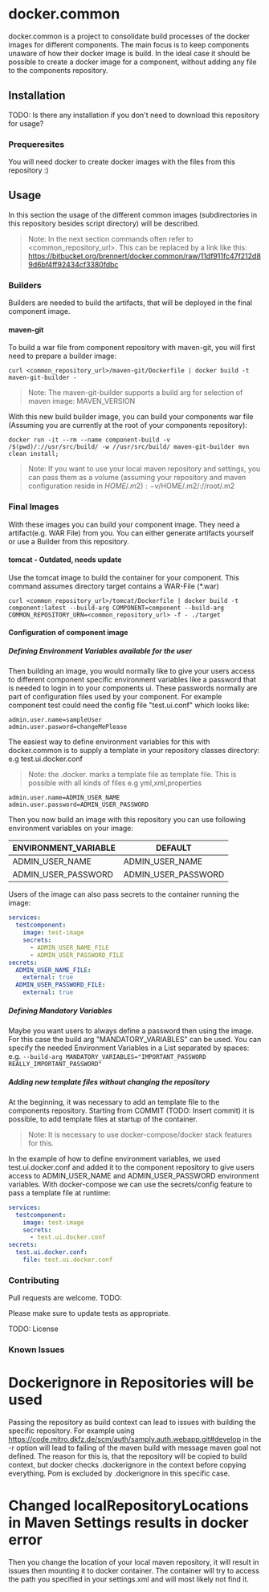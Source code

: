 # docker.common

docker.common is a project to consolidate build processes of the docker images for different components. The main focus is to
keep components unaware of how their docker image is build. In the ideal case it should be possible to create a docker image for
a component, without adding any file to the components repository.

## Installation

TODO: Is there any installation if you don't need to download this repository for usage?

### Prequeresites
You will need docker to create docker images with the files from this repository :)

## Usage

In this section the usage of the different common images (subdirectories in this repository besides script directory) will be described.

> Note: In the next section commands often refer to <common_repository_url>. 
>       This can be replaced by a link like this: https://bitbucket.org/brennert/docker.common/raw/11df911fc47f212d89d6bf4ff92434cf3380fdbc
### Builders
Builders are needed to build the artifacts, that will be deployed in the final component image.
#### maven-git
To build a war file from component repository with maven-git, you will first need to prepare a builder image:
```shell script
curl <common_repository_url>/maven-git/Dockerfile | docker build -t maven-git-builder -
```
> Note: The maven-git-builder supports a build arg for selection of maven image: MAVEN_VERSION

With this new build builder image, you can build your components war file (Assuming you are currently at the root of your components repository):
```shell script
docker run -it --rm --name component-build -v /$(pwd)/://usr/src/build/ -w //usr/src/build/ maven-git-builder mvn clean install;
```
> Note: If you want to use your local maven repository and settings, you can pass them as a volume (assuming your repository and maven configuration reside in $HOME/.m2):
>       -v /$HOME/.m2/://root/.m2

### Final Images
With these images you can build your component image. They need a artifact(e.g. WAR File) from you. You can either generate artifacts yourself or use a Builder from this repository.
#### tomcat - Outdated, needs update
Use the tomcat image to build the container for your component. This command assumes directory target contains a WAR-File (*.war)
```shell script
curl <common_repository_url>/tomcat/Dockerfile | docker build -t component:latest --build-arg COMPONENT=component --build-arg COMMON_REPOSITORY_URN=<common_repository_url> -f - ./target
```

#### Configuration of component image
##### Defining Environment Variables available for the user
Then building an image, you would normally like to give your users access to different component specific environment variables like 
a password that is needed to login in to your components ui. These passwords normally are part of configuration files used by your component. 
For example component test could need the config file "test.ui.conf" which looks like:
```properties
admin.user.name=sampleUser
admin.user.pasword=changeMePlease
```
The easiest way to define environment variables for this with docker.common is to supply a template in your repository classes directory:
e.g test.ui.docker.conf
> Note: the .docker. marks a template file as template file. This is possible with all kinds of files e.g yml,xml,properties
```properties
admin.user.name=ADMIN_USER_NAME
admin.user.password=ADMIN_USER_PASSWORD
```
Then you now build an image with this repository you can use following environment variables on your image:

|ENVIRONMENT_VARIABLE|DEFAULT|
|--------------------|-------|
|ADMIN_USER_NAME|ADMIN_USER_NAME|
|ADMIN_USER_PASSWORD|ADMIN_USER_PASSWORD|

Users of the image can also pass secrets to the container running the image:
```yaml
services:
  testcomponent:
    image: test-image
    secrets:
      - ADMIN_USER_NAME_FILE
      - ADMIN_USER_PASSWORD_FILE
secrets:
  ADMIN_USER_NAME_FILE:
    external: true
  ADMIN_USER_PASSWORD_FILE:
    external: true
```

##### Defining Mandatory Variables
Maybe you want users to always define a password then using the image. For this case the build arg "MANDATORY_VARIABLES" can be used.
You can specify the needed Environment Variables in a List separated by spaces: 
e.g. ```--build-arg MANDATORY_VARIABLES="IMPORTANT_PASSWORD REALLY_IMPORTANT_PASSWORD"``` 

##### Adding new template files without changing the repository
At the beginning, it was necessary to add an template file to the components repository. Starting from COMMIT (TODO: Insert commit) it is 
possible, to add template files at startup of the container.
> Note: It is necessary to use docker-compose/docker stack features for this.

In the example of how to define environment variables, we used test.ui.docker.conf and added it to the component repository to give
users access to ADMIN_USER_NAME and ADMIN_USER_PASSWORD environment variables. With docker-compose we can use the secrets/config feature
to pass a template file at runtime:
```yaml
services:
  testcomponent:
    image: test-image
    secrets:
      - test.ui.docker.conf
secrets:
  test.ui.docker.conf:
    file: test.ui.docker.conf 
```

### Contributing
Pull requests are welcome. TODO:

Please make sure to update tests as appropriate.

TODO: License

### Known Issues
# Dockerignore in Repositories will be used
Passing the repository as build context can lead to issues with building the specific repository.
For example using https://code.mitro.dkfz.de/scm/auth/samply.auth.webapp.git#develop in the -r
option will lead to failing of the maven build with message maven goal not defined. The reason for
this is, that the repository will be copied to build context, but docker checks .dockerignore in the
context before copying everything. Pom is excluded by .dockerignore in this specific case.
# Changed localRepositoryLocations in Maven Settings results in docker error
Then you change the location of your local maven repository, it will result in issues then mounting it to docker container.
The container will try to access the path you specified in your settings.xml and will most likely not find it. 
